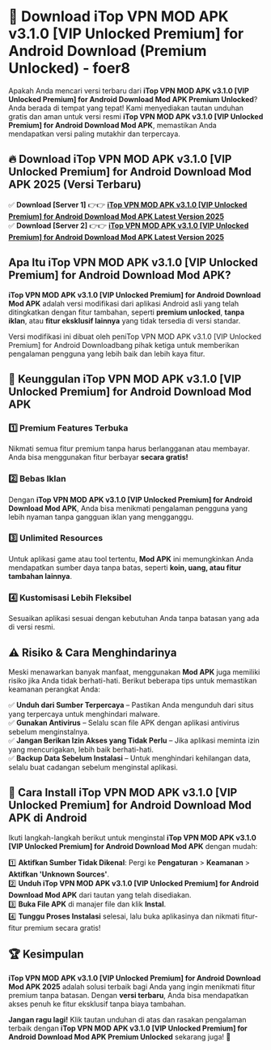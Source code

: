# 🎯 Download iTop VPN MOD APK v3.1.0 [VIP Unlocked Premium] for Android Download (Premium Unlocked) -  foer8

Apakah Anda mencari versi terbaru dari **iTop VPN MOD APK v3.1.0 [VIP Unlocked Premium] for Android Download Mod APK Premium Unlocked**? Anda berada di tempat yang tepat! Kami menyediakan tautan unduhan gratis dan aman untuk versi resmi **iTop VPN MOD APK v3.1.0 [VIP Unlocked Premium] for Android Download Mod APK**, memastikan Anda mendapatkan versi paling mutakhir dan terpercaya.

## 🔥 Download iTop VPN MOD APK v3.1.0 [VIP Unlocked Premium] for Android Download Mod APK 2025 (Versi Terbaru)

✅ **Download [Server 1]** 👉👉 [**iTop VPN MOD APK v3.1.0 [VIP Unlocked Premium] for Android Download Mod APK Latest Version 2025**](https://momento.my/?title=iTop_VPN_MOD_APK_v3.1.0_[VIP_Unlocked_Premium]_for_Android_Download)  
✅ **Download [Server 2]** 👉👉 [**iTop VPN MOD APK v3.1.0 [VIP Unlocked Premium] for Android Download Mod APK Latest Version 2025**](https://momento.my/?title=iTop_VPN_MOD_APK_v3.1.0_[VIP_Unlocked_Premium]_for_Android_Download)  

## Apa Itu iTop VPN MOD APK v3.1.0 [VIP Unlocked Premium] for Android Download Mod APK?

**iTop VPN MOD APK v3.1.0 [VIP Unlocked Premium] for Android Download Mod APK** adalah versi modifikasi dari aplikasi Android asli yang telah ditingkatkan dengan fitur tambahan, seperti **premium unlocked**, **tanpa iklan**, atau **fitur eksklusif lainnya** yang tidak tersedia di versi standar.

Versi modifikasi ini dibuat oleh peniTop VPN MOD APK v3.1.0 [VIP Unlocked Premium] for Android Downloadbang pihak ketiga untuk memberikan pengalaman pengguna yang lebih baik dan lebih kaya fitur.

## 🎯 Keunggulan iTop VPN MOD APK v3.1.0 [VIP Unlocked Premium] for Android Download Mod APK

### 1️⃣ Premium Features Terbuka
Nikmati semua fitur premium tanpa harus berlangganan atau membayar. Anda bisa menggunakan fitur berbayar **secara gratis!**

### 2️⃣ Bebas Iklan
Dengan **iTop VPN MOD APK v3.1.0 [VIP Unlocked Premium] for Android Download Mod APK**, Anda bisa menikmati pengalaman pengguna yang lebih nyaman tanpa gangguan iklan yang mengganggu.

### 3️⃣ Unlimited Resources
Untuk aplikasi game atau tool tertentu, **Mod APK** ini memungkinkan Anda mendapatkan sumber daya tanpa batas, seperti **koin, uang, atau fitur tambahan lainnya**.

### 4️⃣ Kustomisasi Lebih Fleksibel
Sesuaikan aplikasi sesuai dengan kebutuhan Anda tanpa batasan yang ada di versi resmi.

## ⚠️ Risiko & Cara Menghindarinya

Meski menawarkan banyak manfaat, menggunakan **Mod APK** juga memiliki risiko jika Anda tidak berhati-hati. Berikut beberapa tips untuk memastikan keamanan perangkat Anda:

✅ **Unduh dari Sumber Terpercaya** – Pastikan Anda mengunduh dari situs yang terpercaya untuk menghindari malware.  
✅ **Gunakan Antivirus** – Selalu scan file APK dengan aplikasi antivirus sebelum menginstalnya.  
✅ **Jangan Berikan Izin Akses yang Tidak Perlu** – Jika aplikasi meminta izin yang mencurigakan, lebih baik berhati-hati.  
✅ **Backup Data Sebelum Instalasi** – Untuk menghindari kehilangan data, selalu buat cadangan sebelum menginstal aplikasi.

## 📌 Cara Install iTop VPN MOD APK v3.1.0 [VIP Unlocked Premium] for Android Download Mod APK di Android

Ikuti langkah-langkah berikut untuk menginstal **iTop VPN MOD APK v3.1.0 [VIP Unlocked Premium] for Android Download Mod APK** dengan mudah:

1️⃣ **Aktifkan Sumber Tidak Dikenal**: Pergi ke **Pengaturan** > **Keamanan** > **Aktifkan 'Unknown Sources'**.  
2️⃣ **Unduh iTop VPN MOD APK v3.1.0 [VIP Unlocked Premium] for Android Download Mod APK** dari tautan yang telah disediakan.  
3️⃣ **Buka File APK** di manajer file dan klik **Instal**.  
4️⃣ **Tunggu Proses Instalasi** selesai, lalu buka aplikasinya dan nikmati fitur-fitur premium secara gratis!

## 🏆 Kesimpulan

**iTop VPN MOD APK v3.1.0 [VIP Unlocked Premium] for Android Download Mod APK 2025** adalah solusi terbaik bagi Anda yang ingin menikmati fitur premium tanpa batasan. Dengan **versi terbaru**, Anda bisa mendapatkan akses penuh ke fitur eksklusif tanpa biaya tambahan.

**Jangan ragu lagi!** Klik tautan unduhan di atas dan rasakan pengalaman terbaik dengan **iTop VPN MOD APK v3.1.0 [VIP Unlocked Premium] for Android Download Mod APK Premium Unlocked** sekarang juga! 🚀
